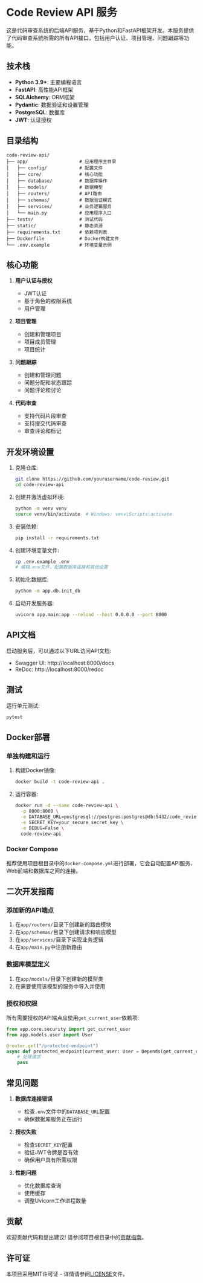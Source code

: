 # Code Review API 服务

这是代码审查系统的后端API服务，基于Python和FastAPI框架开发。本服务提供了代码审查系统所需的所有API接口，包括用户认证、项目管理、问题跟踪等功能。

## 技术栈

- **Python 3.9+**: 主要编程语言
- **FastAPI**: 高性能API框架
- **SQLAlchemy**: ORM框架
- **Pydantic**: 数据验证和设置管理
- **PostgreSQL**: 数据库
- **JWT**: 认证授权

## 目录结构

```
code-review-api/
├── app/                   # 应用程序主目录
│   ├── config/            # 配置文件
│   ├── core/              # 核心功能
│   ├── database/          # 数据库操作
│   ├── models/            # 数据模型
│   ├── routers/           # API路由
│   ├── schemas/           # 数据验证模式
│   ├── services/          # 业务逻辑服务
│   └── main.py            # 应用程序入口
├── tests/                 # 测试代码
├── static/                # 静态资源
├── requirements.txt       # 依赖项列表
├── Dockerfile             # Docker构建文件
└── .env.example           # 环境变量示例
```

## 核心功能

1. **用户认证与授权**
   - JWT认证
   - 基于角色的权限系统
   - 用户管理

2. **项目管理**
   - 创建和管理项目
   - 项目成员管理
   - 项目统计

3. **问题跟踪**
   - 创建和管理问题
   - 问题分配和状态跟踪
   - 问题评论和讨论

4. **代码审查**
   - 支持代码片段审查
   - 支持提交代码审查
   - 审查评论和标记

## 开发环境设置

1. 克隆仓库:
   ```bash
   git clone https://github.com/yourusername/code-review.git
   cd code-review-api
   ```

2. 创建并激活虚拟环境:
   ```bash
   python -m venv venv
   source venv/bin/activate  # Windows: venv\Scripts\activate
   ```

3. 安装依赖:
   ```bash
   pip install -r requirements.txt
   ```

4. 创建环境变量文件:
   ```bash
   cp .env.example .env
   # 编辑.env文件，配置数据库连接和其他设置
   ```

5. 初始化数据库:
   ```bash
   python -m app.db.init_db
   ```

6. 启动开发服务器:
   ```bash
   uvicorn app.main:app --reload --host 0.0.0.0 --port 8000
   ```

## API文档

启动服务后，可以通过以下URL访问API文档:
- Swagger UI: http://localhost:8000/docs
- ReDoc: http://localhost:8000/redoc

## 测试

运行单元测试:
```bash
pytest
```

## Docker部署

### 单独构建和运行

1. 构建Docker镜像:
   ```bash
   docker build -t code-review-api .
   ```

2. 运行容器:
   ```bash
   docker run -d --name code-review-api \
     -p 8000:8000 \
     -e DATABASE_URL=postgresql://postgres:postgres@db:5432/code_review \
     -e SECRET_KEY=your_secure_secret_key \
     -e DEBUG=False \
     code-review-api
   ```

### Docker Compose

推荐使用项目根目录中的`docker-compose.yml`进行部署，它会自动配置API服务、Web前端和数据库之间的连接。

## 二次开发指南

### 添加新的API端点

1. 在`app/routers/`目录下创建新的路由模块
2. 在`app/schemas/`目录下创建请求和响应模型
3. 在`app/services/`目录下实现业务逻辑
4. 在`app/main.py`中注册新路由

### 数据库模型定义

1. 在`app/models/`目录下创建新的模型类
2. 在需要使用该模型的服务中导入并使用

### 授权和权限

所有需要授权的API端点应使用`get_current_user`依赖项:
```python
from app.core.security import get_current_user
from app.models.user import User

@router.get("/protected-endpoint")
async def protected_endpoint(current_user: User = Depends(get_current_user)):
    # 处理请求
    pass
```

## 常见问题

1. **数据库连接错误**
   - 检查`.env`文件中的`DATABASE_URL`配置
   - 确保数据库服务正在运行

2. **授权失败**
   - 检查`SECRET_KEY`配置
   - 验证JWT令牌是否有效
   - 确保用户具有所需权限

3. **性能问题**
   - 优化数据库查询
   - 使用缓存
   - 调整Uvicorn工作进程数量

## 贡献

欢迎贡献代码和提出建议! 请参阅项目根目录中的[贡献指南](../CONTRIBUTING.md)。

## 许可证

本项目采用MIT许可证 - 详情请参阅[LICENSE](../LICENSE)文件。 